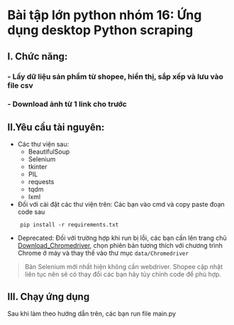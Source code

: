 # Bài tập lớn python nhóm 16: Ứng dụng desktop Python scraping
## I. Chức năng:
### - Lấy dữ liệu sản phẩm từ shopee, hiển thị, sắp xếp và lưu vào file csv
### - Download ảnh từ 1 link cho trước
## II.Yêu cầu tài nguyên:
- Các thư viện sau:
    - BeautifulSoup
    - Selenium
    - tkinter
    - PIL
    - requests
    - tqdm
    - lxml
- Đối với cài đặt các thư viện trên: Các bạn vào cmd và copy paste đoạn code sau
```
    pip install -r requirements.txt
```
- Deprecated: Đối với trường hợp khi run bị lỗi, các bạn cần lên trang chủ [Download_Chromedriver](https://chromedriver.chromium.org/downloads), chọn phiên bản tương thích với chương trình Chrome ở máy và thay thế vào thư mục `data/Chromedriver`
> Bản Selenium mới nhất hiện không cần webdriver. Shopee cập nhật liên tục nên sẽ có thay đổi các bạn hãy tủy chỉnh code để phù hợp.
## III. Chạy ứng dụng
Sau khi làm theo hướng dẫn trên, các bạn run file main.py